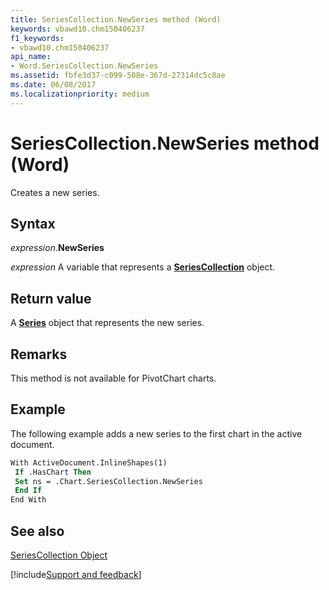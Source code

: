 ```yaml
---
title: SeriesCollection.NewSeries method (Word)
keywords: vbawd10.chm150406237
f1_keywords:
- vbawd10.chm150406237
api_name:
- Word.SeriesCollection.NewSeries
ms.assetid: fbfe3d37-c099-508e-367d-27314dc5c8ae
ms.date: 06/08/2017
ms.localizationpriority: medium
---
```



# SeriesCollection.NewSeries method (Word)

Creates a new series.


## Syntax

_expression_.**NewSeries**

_expression_ A variable that represents a **[SeriesCollection](Word.SeriesCollection.md)** object.


## Return value

A **[Series](Word.Series.md)** object that represents the new series.


## Remarks

This method is not available for PivotChart charts.


## Example

The following example adds a new series to the first chart in the active document.


```vb
With ActiveDocument.InlineShapes(1) 
 If .HasChart Then 
 Set ns = .Chart.SeriesCollection.NewSeries 
 End If 
End With
```


## See also


[SeriesCollection Object](Word.SeriesCollection.md)

[!include[Support and feedback](~/includes/feedback-boilerplate.md)]